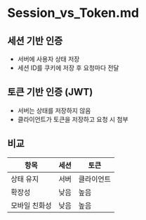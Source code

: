 # Session_vs_Token.md

## 세션 기반 인증
- 서버에 사용자 상태 저장
- 세션 ID를 쿠키에 저장 후 요청마다 전달

## 토큰 기반 인증 (JWT)
- 서버는 상태를 저장하지 않음
- 클라이언트가 토큰을 저장하고 요청 시 첨부

## 비교
| 항목 | 세션 | 토큰 |
|------|------|------|
| 상태 유지 | 서버 | 클라이언트 |
| 확장성 | 낮음 | 높음 |
| 모바일 친화성 | 낮음 | 높음 |